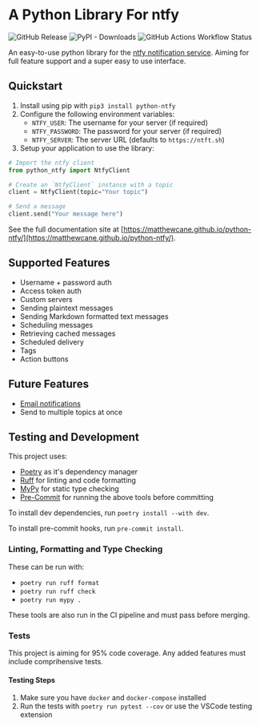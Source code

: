 # A Python Library For ntfy

![GitHub Release](https://img.shields.io/github/v/release/MatthewCane/python-ntfy?display_name=release&label=latest%20release&link=https%3A%2F%2Fgithub.com%2FMatthewCane%2Fpython-ntfy%2Freleases%2Flatest)
![PyPI - Downloads](https://img.shields.io/pypi/dm/python-ntfy?logo=pypi&link=http%3A%2F%2Fpypi.org%2Fproject%2Fpython-ntfy%2F)
![GitHub Actions Workflow Status](https://img.shields.io/github/actions/workflow/status/MatthewCane/python-ntfy/publish.yml?logo=githubactions&link=https%3A%2F%2Fgithub.com%2FMatthewCane%2Fpython-ntfy%2Factions%2Fworkflows%2Fpublish.yml)

An easy-to-use python library for the [ntfy notification service](https://ntfy.sh/). Aiming for full feature support and a super easy to use interface.

## Quickstart

1. Install using pip with `pip3 install python-ntfy`
2. Configure the following environment variables:
    - `NTFY_USER`: The username for your server (if required)
    - `NTFY_PASSWORD`: The password for your server (if required)
    - `NTFY_SERVER`: The server URL (defaults to `https://ntft.sh`)
3. Setup your application to use the library:

```python
# Import the ntfy client
from python_ntfy import NtfyClient

# Create an `NtfyClient` instance with a topic
client = NtfyClient(topic="Your topic")

# Send a message
client.send("Your message here")
```

See the full documentation site at [https://matthewcane.github.io/python-ntfy/](https://matthewcane.github.io/python-ntfy/).

## Supported Features

- Username + password auth
- Access token auth
- Custom servers
- Sending plaintext messages
- Sending Markdown formatted text messages
- Scheduling messages
- Retrieving cached messages
- Scheduled delivery
- Tags
- Action buttons

## Future Features

- [Email notifications](https://docs.ntfy.sh/publish/#e-mail-notifications)
- Send to multiple topics at once

## Testing and Development

This project uses:

- [Poetry](https://python-poetry.org/) as it's dependency manager
- [Ruff](https://docs.astral.sh/ruff/) for linting and code formatting
- [MyPy](https://mypy-lang.org/) for static type checking
- [Pre-Commit](https://pre-commit.com/) for running the above tools before committing

To install dev dependencies, run `poetry install --with dev`.

To install pre-commit hooks, run `pre-commit install`.

### Linting, Formatting and Type Checking

These can be run with:

- `poetry run ruff format`
- `poetry run ruff check`
- `poetry run mypy .`

These tools are also run in the CI pipeline and must pass before merging.

### Tests

This project is aiming for 95% code coverage. Any added features must include comprihensive tests.

#### Testing Steps

1. Make sure you have `docker` and `docker-compose` installed
2. Run the tests with `poetry run pytest --cov` or use the VSCode testing extension
